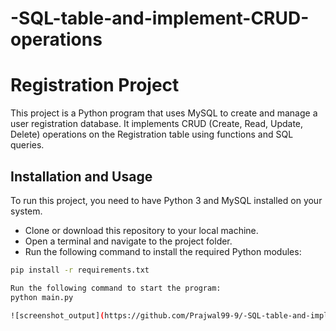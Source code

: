 # -SQL-table-and-implement-CRUD-operations

# Registration Project

This project is a Python program that uses MySQL to create and manage a user registration database. It implements CRUD (Create, Read, Update, Delete) operations on the Registration table using functions and SQL queries.

## Installation and Usage

To run this project, you need to have Python 3 and MySQL installed on your system.

- Clone or download this repository to your local machine.
- Open a terminal and navigate to the project folder.
- Run the following command to install the required Python modules:

```bash
pip install -r requirements.txt

Run the following command to start the program:
python main.py

![screenshot_output](https://github.com/Prajwal99-9/-SQL-table-and-implement-CRUD-operations/assets/113464703/7c8aaf21-568e-4642-a884-4135ee85ca22)
